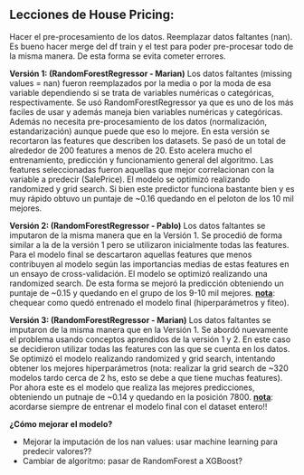 ## Lecciones de House Pricing:

Hacer el pre-procesamiento de los datos. Reemplazar datos faltantes (nan).
Es bueno hacer merge del df train y el test para poder pre-procesar todo de la misma manera.
De esta forma se evita cometer errores.

**Versión 1: (RandomForestRegressor - Marian)**
Los datos faltantes (missing values = nan) fueron reemplazados por la media o por la moda de esa variable dependiendo si se trata de
variables numéricas o categóricas, respectivamente.
Se usó RandomForestRegressor ya que es uno de los más faciles de usar y además maneja bien variables numéricas y categóricas.
Además no necesita pre-procesamiento de los datos (normalización, estandarización) aunque puede que eso lo mejore.
En esta versión se recortaron las features que describen los datasets. Se pasó de un total de alrededor de 200 features a menos de 20. 
Esto acelera mucho el entrenamiento, predicción y funcionamiento general del algoritmo. Las features seleccionadas fueron aquellas
que mejor correlacionan con la variable a predecir (SalePrice). El modelo se optimizó realizando randomized y grid search.
Si bien este predictor funciona bastante bien y es muy rápido obtuvo un puntaje de ~0.16 quedando en el peloton de los 10 mil mejores.

**Versión 2: (RandomForestRegressor - Pablo)**
Los datos faltantes se imputaron de la misma manera que en la Versión 1.
Se procedió de forma similar a la de la versión 1 pero se utilizaron inicialmente todas las features. 
Para el modelo final se descartaron aquellas features que menos contribuyen al modelo según las importancias medias de estas features
en un ensayo de cross-validación. El modelo se optimizó realizando una randomized search. 
De esta forma se mejoró la predicción obteniendo un puntaje de ~0.15 y quedando en el grupo de los 9-10 mil mejores.
**<ins>nota</ins>**: chequear como quedó entrenado el modelo final (hiperparámetros y fiteo).

**Versión 3: (RandomForestRegressor - Marian)**
Los datos faltantes se imputaron de la misma manera que en la Versión 1.
Se abordó nuevamente el problema usando conceptos aprendidos de la versión 1 y 2. En este caso se decidieron utilizar todas las
features con las que se cuenta en los datos. Se optimizó el modelo realizando randomized y grid search, intentando obtener
los mejores hiperparámetros (nota: realizar la grid search de ~320 modelos tardo cerca de 2 hs, esto se debe a que tiene muchas features).
Por ahora este es el modelo que realiza las mejores predicciones, obteniendo un putnaje de ~0.14 y quedando en la posición 7800.
**<ins>nota</ins>**: acordarse siempre de entrenar el modelo final con el dataset entero!!


**¿Cómo mejorar el modelo?**
* Mejorar la imputación de los nan values: usar machine learning para predecir valores??
* Cambiar de algoritmo: pasar de RandomForest a XGBoost?
